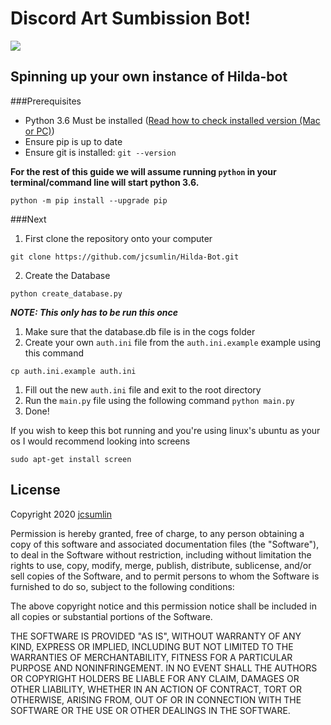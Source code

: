 Discord Art Sumbission Bot!
=============
<a href="https://patreon.com/boiboi"><img src="https://img.shields.io/endpoint.svg?url=https%3A%2F%2Fshieldsio-patreon.herokuapp.com%2Fbotboi&style=for-the-badge" /> </a>

## Spinning up your own instance of Hilda-bot
###Prerequisites
* Python 3.6 Must be installed ([Read how to check installed version (Mac or PC)](https://www.wikihow.com/Check-Python-Version-on-PC-or-Mac))
* Ensure pip is up to date
* Ensure git is installed: `git --version`

**For the rest of this guide we will assume running `python` in your terminal/command line will start python 3.6.**
```commandline
python -m pip install --upgrade pip
```
  
###Next
1. First clone the repository onto your computer

```commandline
git clone https://github.com/jcsumlin/Hilda-Bot.git
```

2. Create the Database
```commandline
python create_database.py
```
***NOTE: This only has to be run this once***
1. Make sure that the database.db file is in the cogs folder
1. Create your own `auth.ini` file from the `auth.ini.example` example using this command
```
cp auth.ini.example auth.ini
```
1. Fill out the new `auth.ini` file and exit to the root directory
1. Run the `main.py` file using the following command `python main.py`
1. Done!

If you wish to keep this bot running and you're using linux's ubuntu as your os I would recommend looking into screens
```commandline
sudo apt-get install screen
``` 
## License
Copyright 2020 [jcsumlin](https://github.com/jcsumlin)

Permission is hereby granted, free of charge, to any person obtaining a copy of this software and associated documentation files (the "Software"), to deal in the Software without restriction, including without limitation the rights to use, copy, modify, merge, publish, distribute, sublicense, and/or sell copies of the Software, and to permit persons to whom the Software is furnished to do so, subject to the following conditions:

The above copyright notice and this permission notice shall be included in all copies or substantial portions of the Software.

THE SOFTWARE IS PROVIDED "AS IS", WITHOUT WARRANTY OF ANY KIND, EXPRESS OR IMPLIED, INCLUDING BUT NOT LIMITED TO THE WARRANTIES OF MERCHANTABILITY, FITNESS FOR A PARTICULAR PURPOSE AND NONINFRINGEMENT. IN NO EVENT SHALL THE AUTHORS OR COPYRIGHT HOLDERS BE LIABLE FOR ANY CLAIM, DAMAGES OR OTHER LIABILITY, WHETHER IN AN ACTION OF CONTRACT, TORT OR OTHERWISE, ARISING FROM, OUT OF OR IN CONNECTION WITH THE SOFTWARE OR THE USE OR OTHER DEALINGS IN THE SOFTWARE.
